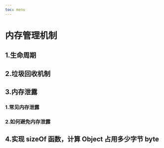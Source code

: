```yaml
---
toc: menu
---
```


# 内存管理机制

## 1.生命周期

## 2.垃圾回收机制

## 3.内存泄露

### 1.常见内存泄露

### 2.如何避免内存泄露

## 4.实现 sizeOf 函数，计算 Object 占用多少字节 byte

#
